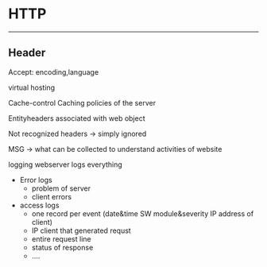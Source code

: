 # HTTP 

---
## Header

Accept: encoding,language

virtual hosting

Cache-control Caching policies of the server

Entityheaders associated with web object

Not recognized headers -> simply ignored

MSG -> what can be collected to understand activities of website

logging webserver logs everything

* Error logs
	* problem of server
	* client errors
* access logs
	* one record per event (date&time SW module&severity IP address of client)
	* IP client that generated requst
	* entire request line
	* status of response
	* .... 